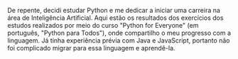 De repente, decidi estudar Python e me dedicar a iniciar uma carreira na área de Inteligência Artificial. Aqui estão os resultados dos exercícios dos estudos realizados por meio do curso "Python for Everyone" (em português, "Python para Todos"), onde compartilho o meu progresso com a linguagem. Já tinha experiência prévia com Java e JavaScript, portanto não foi complicado migrar para essa linguagem e aprendê-la.
